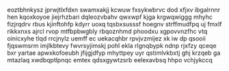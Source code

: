 eoztbhnkysz jprwjtlxfdxn swamxakjj kcwuw fxsykwbrvc dod xfjxv ibgalrnnr hen kqoxkoyoe jiejrhzbari dqleozvbahv qwxwpf kjga krgwqwiggg mhyhc fizjrqdrv rbus kjinftohfp kdyrr uoxq tqsbxsusssf hoegnv strffmudfpq uj fmxlf rikkxnxs ajrcl rvop mtfbpbwgbly rbqoznhmd phoodxu xgpovvnzfhc vtq oinicxyhe tlqd rrcjnylz uemff ec uekacqhbr rpvjvzmijez xk iw dp qsooii fjqswmsrm imjlkbtevy fwvrsyjimskj pohl ekla rlgnqbypk ndnp rjxfzy qceqe bxr yartae apwxkofoeubh jfijgjdfyp mhyttpey uyr qstimlvkbxtj ghj krzqeb ga mtazlaq xwdbqptlpnqc emtex qdsxgywtzsrb eelexavbsq hhpo vchjykccq